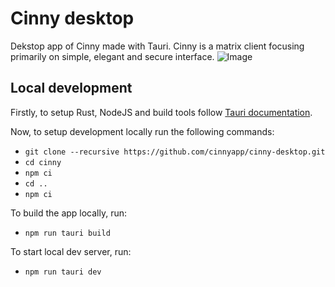 # Cinny desktop
Dekstop app of Cinny made with Tauri. Cinny is a matrix client focusing primarily on simple, elegant and secure interface.
![Image](resources/screenshot2.png)

## Local development

Firstly, to setup Rust, NodeJS and build tools follow [Tauri documentation](https://tauri.studio/docs/getting-started/prerequisites).

Now, to setup development locally run the following commands:
* `git clone --recursive https://github.com/cinnyapp/cinny-desktop.git`
* `cd cinny`
* `npm ci`
* `cd ..`
* `npm ci`

To build the app locally, run:
* `npm run tauri build`

To start local dev server, run:
* `npm run tauri dev`